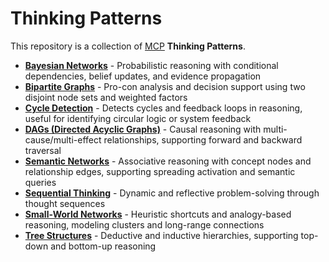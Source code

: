 # Thinking Patterns

This repository is a collection of [MCP](https://modelcontextprotocol.io/) **Thinking Patterns**.

- **[Bayesian Networks](bayesian)** - Probabilistic reasoning with conditional dependencies, belief updates, and evidence propagation 
- **[Bipartite Graphs](bipartite)** - Pro-con analysis and decision support using two disjoint node sets and weighted factors 
- **[Cycle Detection](cycle)** - Detects cycles and feedback loops in reasoning, useful for identifying circular logic or system feedback 
- **[DAGs (Directed Acyclic Graphs)](dag)** - Causal reasoning with multi-cause/multi-effect relationships, supporting forward and backward traversal 
- **[Semantic Networks](semantic)** - Associative reasoning with concept nodes and relationship edges, supporting spreading activation and semantic queries 
- **[Sequential Thinking](sequentialthinking)** - Dynamic and reflective problem-solving through thought sequences
- **[Small-World Networks](smallworld)** - Heuristic shortcuts and analogy-based reasoning, modeling clusters and long-range connections 
- **[Tree Structures](tree)** - Deductive and inductive hierarchies, supporting top-down and bottom-up reasoning 